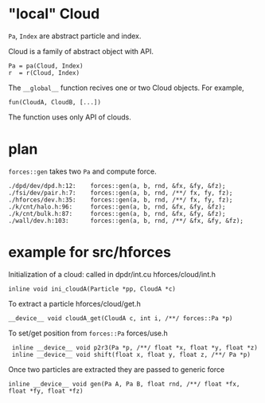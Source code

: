 # "local" Cloud

`Pa`, `Index` are abstract particle and index.

Cloud is a family of abstract object with API.

    Pa = pa(Cloud, Index)
    r  = r(Cloud, Index)

The `__global__` function recives one or two Cloud objects. For
example,

    fun(CloudA, CloudB, [...])

The function uses only API of clouds.

# plan

`forces::gen` takes two `Pa` and compute force.

    ./dpd/dev/dpd.h:12:    forces::gen(a, b, rnd, &fx, &fy, &fz);
    ./fsi/dev/pair.h:7:    forces::gen(a, b, rnd, /**/ fx, fy, fz);
    ./hforces/dev.h:35:    forces::gen(a, b, rnd, /**/ fx, fy, fz);
    ./k/cnt/halo.h:96:     forces::gen(a, b, rnd, &fx, &fy, &fz);
    ./k/cnt/bulk.h:87:     forces::gen(a, b, rnd, &fx, &fy, &fz);
    ./wall/dev.h:103:      forces::gen(a, b, rnd, /**/ &fx, &fy, &fz);

# example for src/hforces

Initialization of a cloud: called in dpdr/int.cu
hforces/cloud/int.h

    inline void ini_cloudA(Particle *pp, CloudA *c)

To extract a particle
hforces/cloud/get.h

    __device__ void cloudA_get(CloudA c, int i, /**/ forces::Pa *p)


To set/get position from `forces::Pa`
forces/use.h

     inline __device__ void p2r3(Pa *p, /**/ float *x, float *y, float *z)
	 inline __device__ void shift(float x, float y, float z, /**/ Pa *p)

Once two particles are extracted they are passed to generic force

    inline __device__ void gen(Pa A, Pa B, float rnd, /**/ float *fx, float *fy, float *fz)
